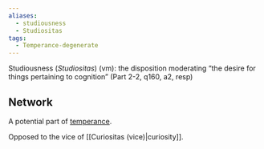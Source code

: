 ```yaml
---
aliases:
  - studiousness
  - Studiositas
tags:
  - Temperance-degenerate
---
```

Studiousness (*Studiositas*) (vm): the disposition moderating “the desire for things pertaining to cognition” (Part 2-2, q160, a2, resp)


## Network
A potential part of [temperance](obsidian://open?vault=Obsidian&file=VGBF%20Network%2FCardinal%20Virtues%2FTemperance%20(vm)).

Opposed to the vice of [[Curiositas (vice)|curiosity]].